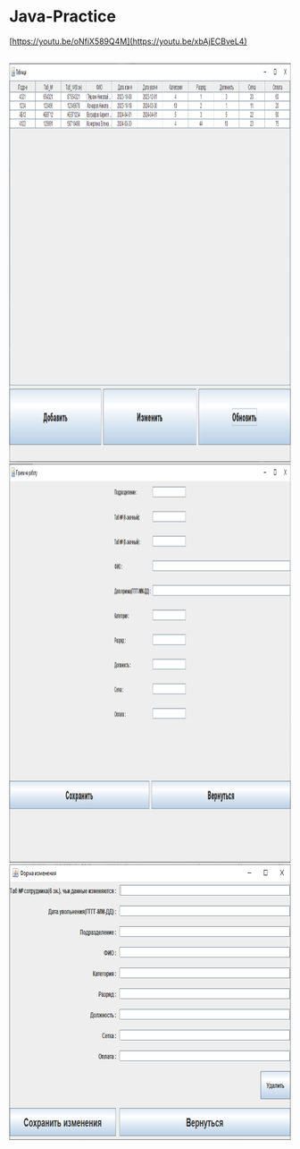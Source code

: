 # Java-Practice
[https://youtu.be/oNfiX589Q4M](https://youtu.be/xbAjECBveL4)

<br />
<div align="center">
  <img src="./images/1.png" alt="Logo" width="1266" height="713">
  <img src="./images/2.png" alt="Logo" width="1266" height="713">
  <img src="./images/3.png" alt="Logo" width="786" height="493">
</div>
